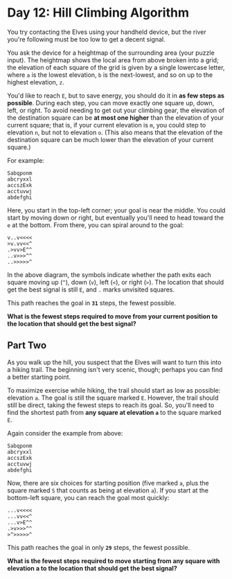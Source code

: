 # Day 12: Hill Climbing Algorithm

You try contacting the Elves using your handheld device, but the river you're
following must be too low to get a decent signal.

You ask the device for a heightmap of the surrounding area (your puzzle input).
The heightmap shows the local area from above broken into a grid; the elevation
of each square of the grid is given by a single lowercase letter, where `a` is
the lowest elevation, `b` is the next-lowest, and so on up to the highest
elevation, `z`.

You'd like to reach `E`, but to save energy, you should do it in **as few steps
as possible**. During each step, you can move exactly one square up, down, left,
or right. To avoid needing to get out your climbing gear, the elevation of the
destination square can be **at most one higher** than the elevation of your
current square; that is, if your current elevation is `m`, you could step to
elevation `n`, but not to elevation `o`. (This also means that the elevation of
the destination square can be much lower than the elevation of your current
square.)

For example:

```
Sabqponm
abcryxxl
accszExk
acctuvwj
abdefghi
```

Here, you start in the top-left corner; your goal is near the middle. You could
start by moving down or right, but eventually you'll need to head toward the `e`
at the bottom. From there, you can spiral around to the goal:

```
v..v<<<<
>v.vv<<^
.>vv>E^^
..v>>>^^
..>>>>>^
```

In the above diagram, the symbols indicate whether the path exits each square
moving up (`^`), down (`v`), left (`<`), or right (`>`). The location that
should get the best signal is still `E`, and `.` marks unvisited squares.

This path reaches the goal in **`31`** steps, the fewest possible.

**What is the fewest steps required to move from your current position to the
location that should get the best signal?**

## Part Two

As you walk up the hill, you suspect that the Elves will want to turn this into
a hiking trail. The beginning isn't very scenic, though; perhaps you can find a
better starting point.

To maximize exercise while hiking, the trail should start as low as possible:
elevation `a`. The goal is still the square marked `E`. However, the trail
should still be direct, taking the fewest steps to reach its goal. So, you'll
need to find the shortest path from **any square at elevation `a`** to the
square marked `E`.

Again consider the example from above:

```
Sabqponm
abcryxxl
accszExk
acctuvwj
abdefghi
```

Now, there are six choices for starting position (five marked `a`, plus the
square marked `S` that counts as being at elevation `a`). If you start at the
bottom-left square, you can reach the goal most quickly:

```
...v<<<<
...vv<<^
...v>E^^
.>v>>>^^
>^>>>>>^
```

This path reaches the goal in only **`29`** steps, the fewest possible.

**What is the fewest steps required to move starting from any square with
elevation a to the location that should get the best signal?**
